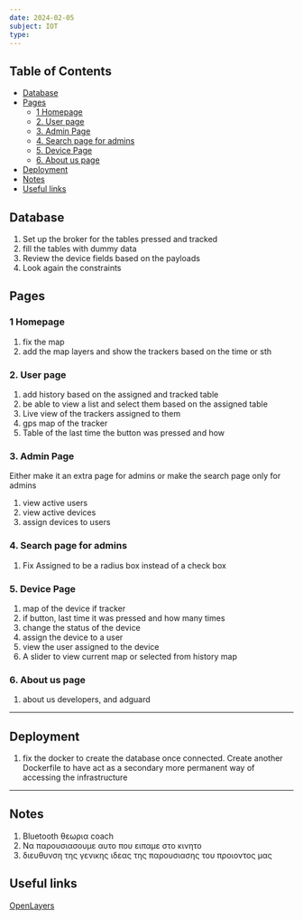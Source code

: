 ```yaml
---
date: 2024-02-05
subject: IOT
type:
---
```


## Table of Contents

- [Database](#database)
- [Pages](#pages)
  - [1 Homepage](#1-homepage)
  - [2. User page](#2-user-page)
  - [3. Admin Page](#3-admin-page)
  - [4. Search page for admins](#4-search-page-for-admins)
  - [5. Device Page](#5-device-page)
  - [6. About us page](#6-about-us-page)
- [Deployment](#deployment)
- [Notes](#notes)
- [Useful links](#useful-links)

## Database

1. Set up the broker for the tables pressed and tracked
2. fill the tables with dummy data
3. Review the device fields based on the payloads
4. Look again the constraints

## Pages

### 1 Homepage

1. fix the map
2. add the map layers and show the trackers based on the time or sth

### 2. User page

1. add history based on the assigned and tracked table
2. be able to view a list and select them based on the assigned table
3. Live view of the trackers assigned to them
4. gps map of the tracker
5. Table of the last time the button was pressed and how

### 3. Admin Page

Either make it an extra page for admins or make the search page only for admins

1. view active users
2. view active devices
3. assign devices to users

### 4. Search page for admins

1. Fix Assigned to be a radius box instead of a check box

### 5. Device Page

1. map of the device if tracker
2. if button, last time it was pressed and how many times
3. change the status of the device
4. assign the device to a user
5. view the user assigned to the device
6. A slider to view current map or selected from history map

### 6. About us page

1. about us developers, and adguard

---

## Deployment

1. fix the docker to create the database once connected. Create another Dockerfile to have act as a secondary more permanent way of accessing the infrastructure

---

## Notes

1. Bluetooth θεωρια coach
2. Να παρουσιασουμε αυτο που ειπαμε στο κινητο
3. διευθυνση της γενικης ιδεας της παρουσιασης του προιοντος μας

## Useful links

[OpenLayers](https://openlayers.org/en/latest/apidoc/)

